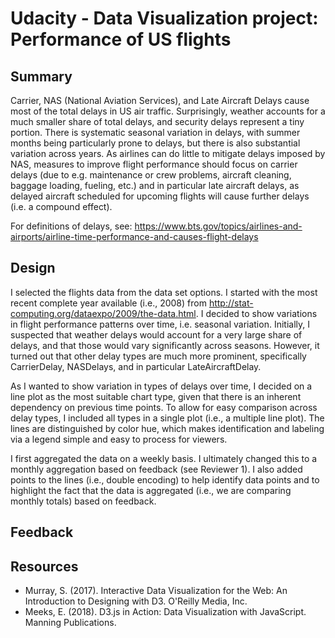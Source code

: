 # Udacity - Data Visualization project: Performance of US flights

## Summary
Carrier, NAS (National Aviation Services), and Late Aircraft Delays cause most of the total delays in US air traffic. Surprisingly, weather accounts for a much smaller share of total delays, and security delays represent a tiny portion. There is systematic seasonal variation in delays, with summer months being particularly prone to delays, but there is also substantial variation across years. As airlines can do little to mitigate delays imposed by NAS, measures to improve flight performance should focus on carrier delays (due to e.g. maintenance or crew problems, aircraft cleaning, baggage loading, fueling, etc.) and in particular late aircraft delays, as delayed aircraft scheduled for upcoming flights will cause further delays (i.e. a compound effect).

For definitions of delays, see: 
https://www.bts.gov/topics/airlines-and-airports/airline-time-performance-and-causes-flight-delays
## Design
I selected the flights data from the data set options. I started with the most recent complete year available (i.e., 2008) from http://stat-computing.org/dataexpo/2009/the-data.html. I decided to show variations in flight performance patterns over time, i.e. seasonal variation. Initially, I suspected that weather delays would account for a very large share of delays, and that those would vary significantly across seasons. However, it turned out that other delay types are much more prominent, specifically CarrierDelay, NASDelays, and in particular LateAircraftDelay. 

As I wanted to show variation in types of delays over time, I decided on a line plot as the most suitable chart type, given that there is an inherent dependency on previous time points. To allow for easy comparison across delay types, I included all types in a single plot (i.e., a multiple line plot). The lines are distinguished by color hue, which makes identification and labeling via a legend simple and easy to process for viewers. 

I first aggregated the data on a weekly basis. I ultimately changed this to a monthly aggregation based on feedback (see Reviewer 1). I also added points to the lines (i.e., double encoding) to help identify data points and to highlight the fact that the data is aggregated (i.e., we are comparing monthly totals) based on feedback. 


## Feedback

## Resources
- Murray, S. (2017). Interactive Data Visualization for the Web: An Introduction to Designing with D3. O'Reilly Media, Inc.
- Meeks, E. (2018). D3.js in Action: Data Visualization with JavaScript. Manning Publications.
